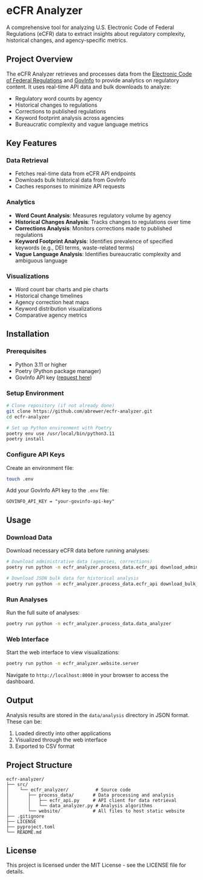 # eCFR Analyzer

A comprehensive tool for analyzing U.S. Electronic Code of Federal Regulations (eCFR) data to extract insights about regulatory complexity, historical changes, and agency-specific metrics.

## Project Overview

The eCFR Analyzer retrieves and processes data from the [Electronic Code of Federal Regulations](https://www.ecfr.gov/) and [GovInfo](https://www.govinfo.gov/) to provide analytics on regulatory content. It uses real-time API data and bulk downloads to analyze:

- Regulatory word counts by agency
- Historical changes to regulations
- Corrections to published regulations
- Keyword footprint analysis across agencies
- Bureaucratic complexity and vague language metrics

## Key Features

### Data Retrieval
- Fetches real-time data from eCFR API endpoints
- Downloads bulk historical data from GovInfo
- Caches responses to minimize API requests

### Analytics
- **Word Count Analysis**: Measures regulatory volume by agency
- **Historical Changes Analysis**: Tracks changes to regulations over time
- **Corrections Analysis**: Monitors corrections made to published regulations
- **Keyword Footprint Analysis**: Identifies prevalence of specified keywords (e.g., DEI terms, waste-related terms)
- **Vague Language Analysis**: Identifies bureaucratic complexity and ambiguous language

### Visualizations
- Word count bar charts and pie charts
- Historical change timelines 
- Agency correction heat maps
- Keyword distribution visualizations
- Comparative agency metrics

## Installation

### Prerequisites
- Python 3.11 or higher
- Poetry (Python package manager)
- GovInfo API key ([request here](https://api.govinfo.gov/))

### Setup Environment

```bash
# Clone repository (if not already done)
git clone https://github.com/abrewer/ecfr-analyzer.git
cd ecfr-analyzer

# Set up Python environment with Poetry
poetry env use /usr/local/bin/python3.11
poetry install
```

### Configure API Keys

Create an environment file:

```bash
touch .env
```

Add your GovInfo API key to the `.env` file:

```
GOVINFO_API_KEY = "your-govinfo-api-key"
```

## Usage

### Download Data

Download necessary eCFR data before running analyses:

```bash
# Download administrative data (agencies, corrections)
poetry run python -m ecfr_analyzer.process_data.ecfr_api download_admin_data

# Download JSON bulk data for historical analysis
poetry run python -m ecfr_analyzer.process_data.ecfr_api download_bulk_data
```

### Run Analyses

Run the full suite of analyses:

```bash
poetry run python -m ecfr_analyzer.process_data.data_analyzer
```

### Web Interface

Start the web interface to view visualizations:

```bash
poetry run python -m ecfr_analyzer.website.server
```

Navigate to `http://localhost:8000` in your browser to access the dashboard.

## Output

Analysis results are stored in the `data/analysis` directory in JSON format. These can be:

1. Loaded directly into other applications
2. Visualized through the web interface
3. Exported to CSV format

## Project Structure

```
ecfr-analyzer/
├── src/
│    └── ecfr_analyzer/          # Source code
│       ├── process_data/       # Data processing and analysis
│       │   ├── ecfr_api.py     # API client for data retrieval
│       │   └── data_analyzer.py # Analysis algorithms
│       └── website/            # All files to host static website
├── .gitignore
├── LICENSE
├── pyproject.toml
└── README.md
```

## License

This project is licensed under the MIT License - see the LICENSE file for details.

